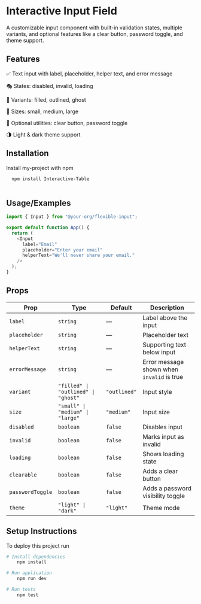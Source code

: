 
# Interactive Input Field
A customizable input component with built-in validation states, multiple variants, and optional features like a clear button, password toggle, and theme support.

## Features

✅ Text input with label, placeholder, helper text, and error message

🎭 States: disabled, invalid, loading

🎨 Variants: filled, outlined, ghost

📏 Sizes: small, medium, large

🔄 Optional utilities: clear button, password toggle

🌗 Light & dark theme support


## Installation

Install my-project with npm

```bash
  npm install Interactive-Table
  
```
    
## Usage/Examples

```javascript
import { Input } from "@your-org/flexible-input";

export default function App() {
  return (
    <Input
      label="Email"
      placeholder="Enter your email"
      helperText="We'll never share your email."
    />
  );
}

```


##  Props


| Prop             | Type                                | Default      | Description                                |
| ---------------- | ----------------------------------- | ------------ | ------------------------------------------ |
| `label`          | `string`                            | —            | Label above the input                      |
| `placeholder`    | `string`                            | —            | Placeholder text                           |
| `helperText`     | `string`                            | —            | Supporting text below input                |
| `errorMessage`   | `string`                            | —            | Error message shown when `invalid` is true |
| `variant`        | `"filled" \| "outlined" \| "ghost"` | `"outlined"` | Input style                                |
| `size`           | `"small" \| "medium" \| "large"`    | `"medium"`   | Input size                                 |
| `disabled`       | `boolean`                           | `false`      | Disables input                             |
| `invalid`        | `boolean`                           | `false`      | Marks input as invalid                     |
| `loading`        | `boolean`                           | `false`      | Shows loading state                        |
| `clearable`      | `boolean`                           | `false`      | Adds a clear button                        |
| `passwordToggle` | `boolean`                           | `false`      | Adds a password visibility toggle          |
| `theme`          | `"light" \| "dark"`                 | `"light"`    | Theme mode                                 |

## Setup Instructions

To deploy this project run

```bash
# Install dependencies
    npm install

# Run application
    npm run dev

# Run tests
    npm test

```

